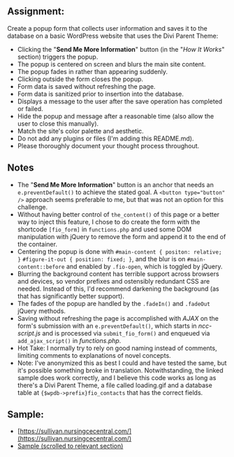 ## Assignment:

Create a popup form that collects user information and saves it to the database on a basic WordPress website that uses the Divi Parent Theme:

- Clicking the "**Send Me More Information**" button (in the "_How It Works_" section) triggers the popup.
- The popup is centered on screen and blurs the main site content.
- The popup fades in rather than appearing suddenly.
- Clicking outside the form closes the popup.
- Form data is saved without refreshing the page.
- Form data is sanitized prior to insertion into the database.
- Displays a message to the user after the save operation has completed or failed.
- Hide the popup and message after a reasonable time (also allow the user to close this manually).
- Match the site's color palette and aesthetic.
- Do not add any plugins or files (I'm adding this README.md).
- Please thoroughly document your thought process throughout.

## Notes

- The "**Send Me More Information**" button is an anchor that needs an `e.preventDefault()` to achieve the stated goal. A `<button type="button" />` approach seems preferable to me, but that was not an option for this challenge.
- Without having better control of `the_content()` of this page or a better way to inject this feature, I chose to do create the form with the shortcode `[fio_form]` in `functions.php` and used some DOM manipulation with jQuery to remove the form and append it to the end of the container.
- Centering the popup is done with `#main-content { positon: relative; }` `#figure-it-out { position: fixed; }`, and the blur is on `#main-content::before` and enabled by `.fio-open`, which is toggled by jQuery.
- Blurring the background content has terrible support across browsers and devices, so vendor prefixes and ostensibly redundant CSS are needed. Instead of this, I'd recommend darkening the background (as that has significantly better support).
- The fades of the popup are handled by the `.fadeIn()` and `.fadeOut` jQuery methods.
- Saving without refreshing the page is accomplished with _AJAX_ on the form's submission with an `e.preventDefault()`, which starts in _ncc-script.js_ and is processed via `submit_fio_form()` and enqueued via `add_ajax_script()` in _functions.php_.
- Hot Take: I normally try to rely on good naming instead of comments, limiting comments to explanations of novel concepts.
- Note: I've anonymized this as best I could and have tested the same, but it's possible something broke in translation. Notwithstanding, the linked sample does work correctly, and I believe this code works as long as there's a Divi Parent Theme, a file called loading.gif and a database table at `{$wpdb->prefix}fio_contacts` that has the correct fields.

## Sample:

- [https://sullivan.nursingcecentral.com/](https://sullivan.nursingcecentral.com/)
- [Sample (scrolled to relevant section)](https://sullivan.nursingcecentral.com/#ncc-more-info)
